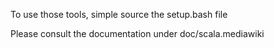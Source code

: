 
To use those tools, simple source the setup.bash file

Please consult the documentation under doc/scala.mediawiki